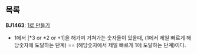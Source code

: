 목록
-----

**BJ1463**: [1로 만들기](https://www.acmicpc.net/problem/1463)
- 1에서 [*3 or *2 or +1]을 해가며 거쳐가는 숫자들이 있을때, (1에서 제일 빠르게 해당숫자에 도달하는 단계) == (해당숫자에서 제일 빠르게 1에 도달하는 단계)이다.




